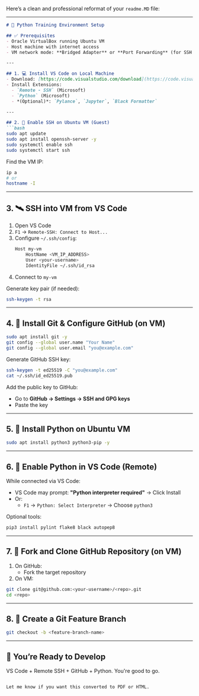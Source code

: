Here’s a clean and professional reformat of your `readme.MD` file:

---

```markdown
# 🐍 Python Training Environment Setup

## ✅ Prerequisites
- Oracle VirtualBox running Ubuntu VM
- Host machine with internet access
- VM network mode: **Bridged Adapter** or **Port Forwarding** (for SSH access)

---

## 1. 💻 Install VS Code on Local Machine
- Download: [https://code.visualstudio.com/download](https://code.visualstudio.com/download)
- Install Extensions:
  - `Remote - SSH` (Microsoft)
  - `Python` (Microsoft)
  - *(Optional)*: `Pylance`, `Jupyter`, `Black Formatter`

---

## 2. 🔐 Enable SSH on Ubuntu VM (Guest)
```bash
sudo apt update
sudo apt install openssh-server -y
sudo systemctl enable ssh
sudo systemctl start ssh
```

Find the VM IP:
```bash
ip a
# or
hostname -I
```

---

## 3. 🛰️ SSH into VM from VS Code
1. Open VS Code
2. `F1` → `Remote-SSH: Connect to Host...`
3. Configure `~/.ssh/config`:
   ```bash
   Host my-vm
       HostName <VM_IP_ADDRESS>
       User <your-username>
       IdentityFile ~/.ssh/id_rsa
   ```
4. Connect to `my-vm`

Generate key pair (if needed):
```bash
ssh-keygen -t rsa
```

---

## 4. 🧰 Install Git & Configure GitHub (on VM)
```bash
sudo apt install git -y
git config --global user.name "Your Name"
git config --global user.email "you@example.com"
```

Generate GitHub SSH key:
```bash
ssh-keygen -t ed25519 -C "you@example.com"
cat ~/.ssh/id_ed25519.pub
```

Add the public key to GitHub:
- Go to **GitHub → Settings → SSH and GPG keys**
- Paste the key

---

## 5. 🐍 Install Python on Ubuntu VM
```bash
sudo apt install python3 python3-pip -y
```

---

## 6. 🧩 Enable Python in VS Code (Remote)
While connected via VS Code:
- VS Code may prompt: **"Python interpreter required"** → Click Install
- Or:
  - `F1` → `Python: Select Interpreter` → Choose `python3`

Optional tools:
```bash
pip3 install pylint flake8 black autopep8
```

---

## 7. 🔄 Fork and Clone GitHub Repository (on VM)
1. On GitHub:
   - Fork the target repository
2. On VM:
```bash
git clone git@github.com:<your-username>/<repo>.git
cd <repo>
```

---

## 8. 🌿 Create a Git Feature Branch
```bash
git checkout -b <feature-branch-name>
```

---

## 🎯 You’re Ready to Develop
VS Code + Remote SSH + GitHub + Python. You're good to go.
```

Let me know if you want this converted to PDF or HTML.
